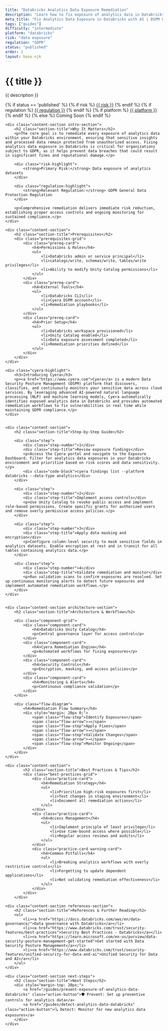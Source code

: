 ```yaml
---
title: "Databricks Analytics Data Exposure Remediation"
description: "Learn how to fix exposure of analytics data in Databricks environments. Follow step-by-step guidance for GDPR compliance."
meta_title: "Fix Analytics Data Exposure in Databricks with AI | DSPM Guide"
tags: ["guides"]
difficulty: "intermediate"
platform: "databricks"
risk: "data exposure"
regulation: "GDPR"
status: "published"
order: 1
layout: base.njk
---
```


<div class="container">
    <div class="header">
        <h1>{{ title }}</h1>
        <p>{{ description }}</p>
        <div class="guide-tags-container">
			<div class="guide-tags-wrapper">
		    {% if status == 'published' %}
		        {% if risk %}
		        <a href="/risk/{{ risk | downcase | replace: ' ', '-' }}/" class="guide-tag risk">{{ risk }}</a>
		        {% endif %}
		        {% if regulation %}
		        <a href="/regulation/{{ regulation | downcase | replace: ' ', '-' }}/" class="guide-tag regulation">{{ regulation }}</a>
		        {% endif %}
		        {% if platform %}
		        <a href="/platforms/{{ platform | downcase | replace: ' ', '-' }}/" class="guide-tag platform">{{ platform }}</a>
		        {% endif %}
		    {% else %}
		        <span class="guide-tag coming-soon">Coming Soon</span>
		    {% endif %}
		</div>
		</div>
    </div>

    <div class="content-section intro-section">
        <h2 class="section-title">Why It Matters</h2>
        <p>The core goal is to remediate every exposure of analytics data within your Databricks environment, ensuring that sensitive insights and processed data remain protected from unauthorized access. Fixing analytics data exposure in Databricks is critical for organizations subject to GDPR, as it helps prevent data breaches that could result in significant fines and reputational damage.</p>
        
        <div class="risk-highlight">
            <strong>Primary Risk:</strong> Data exposure of analytics datasets
        </div>
        
        <div class="regulation-highlight">
            <strong>Relevant Regulation:</strong> GDPR General Data Protection Regulation
        </div>
        
        <p>Comprehensive remediation delivers immediate risk reduction, establishing proper access controls and ongoing monitoring for sustained compliance.</p>
    </div>

    <div class="content-section">
        <h2 class="section-title">Prerequisites</h2>
        <div class="prerequisites-grid">
            <div class="prereq-card">
                <h4>Permissions & Roles</h4>
                <ul>
                    <li>Databricks admin or service principal</li>
                    <li>catalogs/write, schemas/write, tables/write privileges</li>
                    <li>Ability to modify Unity Catalog permissions</li>
                </ul>
            </div>
            <div class="prereq-card">
                <h4>External Tools</h4>
                <ul>
                    <li>Databricks CLI</li>
                    <li>Cyera DSPM account</li>
                    <li>Remediation playbooks</li>
                </ul>
            </div>
            <div class="prereq-card">
                <h4>Prior Setup</h4>
                <ul>
                    <li>Databricks workspace provisioned</li>
                    <li>Unity Catalog enabled</li>
                    <li>Data exposure assessment completed</li>
                    <li>Remediation priorities defined</li>
                </ul>
            </div>
        </div>
    </div>
	
    <div class="cyera-highlight">
        <h3>Introducing Cyera</h3>
        <p><a href="https://www.cyera.com">Cyera</a> is a modern Data Security Posture Management (DSPM) platform that discovers, classifies, and continuously monitors your sensitive data across cloud services. By leveraging advanced AI-powered natural language processing (NLP) and machine learning models, Cyera automatically identifies exposed analytics data in Databricks and provides automated remediation workflows to fix vulnerabilities in real time while maintaining GDPR compliance.</p>
    </div>
	

    <div class="content-section">
        <h2 class="section-title">Step-by-Step Guide</h2>
        
        <div class="step">
            <div class="step-number">1</div>
            <div class="step-title">Review exposure findings</div>
            <p>Access the Cyera portal and navigate to the Exposure Dashboard. Filter for analytics data exposures in your Databricks environment and prioritize based on risk scores and data sensitivity.</p>
            <div class="code-block">cyera findings list --platform databricks --data-type analytics</div>
        </div>

        <div class="step">
            <div class="step-number">2</div>
            <div class="step-title">Implement access controls</div>
            <p>Use Unity Catalog to revoke public access and implement role-based permissions. Create specific grants for authorized users and remove overly permissive access policies.</p>
        </div>

        <div class="step">
            <div class="step-number">3</div>
            <div class="step-title">Apply data masking and encryption</div>
            <p>Configure column-level security to mask sensitive fields in analytics datasets. Enable encryption at rest and in transit for all tables containing analytics data.</p>
        </div>

        <div class="step">
            <div class="step-number">4</div>
            <div class="step-title">Validate remediation and monitor</div>
            <p>Run validation scans to confirm exposures are resolved. Set up continuous monitoring alerts to detect future exposures and implement automated remediation workflows.</p>
        </div>
    </div>


    <div class="content-section architecture-section">
        <h2 class="section-title">Architecture & Workflow</h2>
        
        <div class="component-grid">
            <div class="component-card">
                <h4>Databricks Unity Catalog</h4>
                <p>Central governance layer for access control</p>
            </div>
            <div class="component-card">
                <h4>Cyera Remediation Engine</h4>
                <p>Automated workflows for fixing exposures</p>
            </div>
            <div class="component-card">
                <h4>Security Controls</h4>
                <p>Encryption, masking, and access policies</p>
            </div>
            <div class="component-card">
                <h4>Monitoring & Alerts</h4>
                <p>Continuous compliance validation</p>
            </div>
        </div>

        <div class="flow-diagram">
            <h4>Remediation Flow Summary</h4>
            <div style="margin: 20px 0;">
                <span class="flow-step">Identify Exposures</span>
                <span class="flow-arrow">→</span>
                <span class="flow-step">Apply Fixes</span>
                <span class="flow-arrow">→</span>
                <span class="flow-step">Validate Changes</span>
                <span class="flow-arrow">→</span>
                <span class="flow-step">Monitor Ongoing</span>
            </div>
        </div>
    </div>

	<div class="content-section">
	        <h2 class="section-title">Best Practices & Tips</h2>
	        <div class="best-practices-grid">
	            <div class="practice-card">
	                <h4>Remediation Strategy</h4>
	                <ul>
	                    <li>Prioritize high-risk exposures first</li>
	                    <li>Test changes in staging environment</li>
	                    <li>Document all remediation actions</li>
	                </ul>
	            </div>
	            <div class="practice-card">
	                <h4>Access Management</h4>
	                <ul>
	                    <li>Implement principle of least privilege</li>
	                    <li>Use time-bound access where possible</li>
	                    <li>Regular access reviews and audits</li>
	                </ul>
	            </div>
	            <div class="practice-card warning-card">
	                <h4>Common Pitfalls</h4>
	                <ul>
	                    <li>Breaking analytics workflows with overly restrictive controls</li>
	                    <li>Forgetting to update dependent applications</li>
	                    <li>Not validating remediation effectiveness</li>
	                </ul>
	            </div>
	        </div>
	    </div>

    <div class="content-section references-section">
        <h2 class="section-title">References & Further Reading</h2>
        <ul>
            <li><a href="https://docs.databricks.com/aws/en/data-governance/">Data governance with Databricks</a></li>
            <li><a href="https://www.databricks.com/trust/security-features/best-practices">Security Best Practices - Databricks</a></li>
            <li><a href="https://learn.microsoft.com/en-us/purview/data-security-posture-management-get-started">Get started with Data Security Posture Management</a></li>
            <li><a href="https://www.databricks.com/trust/security-features/unified-security-for-data-and-ai">Unified Security for Data and AI</a></li>
        </ul>
    </div>

    <div class="content-section next-steps">
        <h2 class="section-title">Next Steps</h2>
        <div style="margin-top: 20px;">
            <a href="/guides/prevent-exposure-of-analytics-data-databricks" class="action-button">🛡️ Prevent: Set up preventive controls for analytics data</a>
            <a href="/guides/detect-analytics-data-databricks" class="action-button">🔍 Detect: Monitor for new analytics data exposures</a>
        </div>
    </div>
</div>